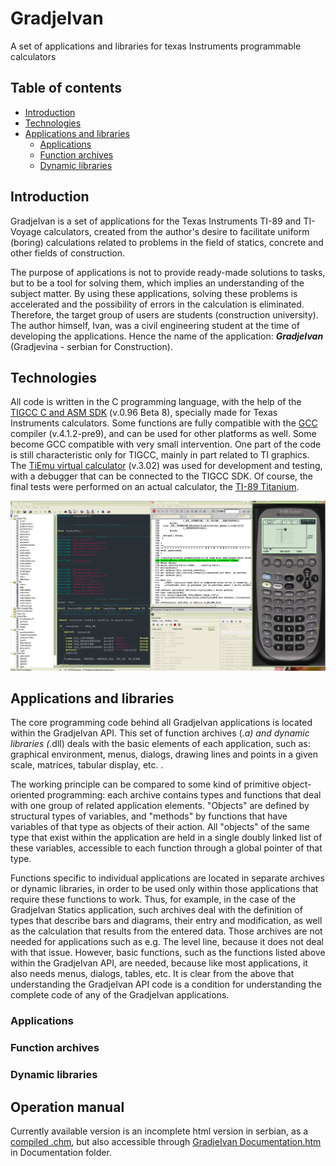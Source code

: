 # GradjeIvan
 
A set of applications and libraries for texas Instruments programmable calculators

## Table of contents
* [Introduction](#introduction)
* [Technologies](#technologies)
* [Applications and libraries](#applications-and-libraries)
    * [Applications](#applications)
    * [Function archives](#function-archives)
    * [Dynamic libraries](#dynamic-libraries)
## Introduction
GradjeIvan is a set of applications for the Texas Instruments TI-89 and TI-Voyage calculators, created from the author's desire to facilitate uniform (boring) calculations related to problems in the field of statics, concrete and other fields of construction.

The purpose of applications is not to provide ready-made solutions to tasks, but to be a tool for solving them, which implies an understanding of the subject matter. By using these applications, solving these problems is accelerated and the possibility of errors in the calculation is eliminated.
Therefore, the target group of users are students (construction university). The author himself, Ivan, was a civil engineering student at the time of developing the applications. 
Hence the name of the application: **_GradjeIvan_** (Gradjevina - serbian for Construction).

## Technologies
All code is written in the C programming language, with the help of the [TIGCC C and ASM SDK](http://tigcc.ticalc.org/) (v.0.96 Beta 8), specially made for Texas Instruments calculators. Some functions are fully compatible with the [GCC](http://www.gnu.org/software/gcc/) compiler (v.4.1.2-pre9), and can be used for other platforms as well. Some become GCC compatible with very small intervention. One part of the code is still characteristic only for TIGCC, mainly in part related to TI graphics.
The [TiEmu virtual calculator](http://lpg.ticalc.org/prj_tiemu/win32.html) (v.3.02) was used for development and testing, with a debugger that can be connected to the TIGCC SDK. Of course, the final tests were performed on an actual calculator, the [TI-89 Titanium](https://education.ti.com/en/products/calculators/graphing-calculators/ti-89-titanium).

![TIGCC SDK with TiEmu](https://github.com/gradjeivan/GradjeIvan/blob/main/TIGCC%20SDK%20and%20TiEmu.png)

## Applications and libraries
The core programming code behind all GradjeIvan applications is located within the GradjeIvan API. This set of function archives (*.a) and dynamic libraries (*.dll) deals with the basic elements of each application, such as: graphical environment, menus, dialogs, drawing lines and points in a given scale, matrices, tabular display, etc. .

The working principle can be compared to some kind of primitive object-oriented programming: each archive contains types and functions that deal with one group of related application elements. "Objects" are defined by structural types of variables, and "methods" by functions that have variables of that type as objects of their action. All "objects" of the same type that exist within the application are held in a single doubly linked list of these variables, accessible to each function through a global pointer of that type.

Functions specific to individual applications are located in separate archives or dynamic libraries, in order to be used only within those applications that require these functions to work. Thus, for example, in the case of the GradjeIvan Statics application, such archives deal with the definition of types that describe bars and diagrams, their entry and modification, as well as the calculation that results from the entered data. Those archives are not needed for applications such as e.g. The level line, because it does not deal with that issue. However, basic functions, such as the functions listed above within the GradjeIvan API, are needed, because like most applications, it also needs menus, dialogs, tables, etc.
It is clear from the above that understanding the GradjeIvan API code is a condition for understanding the complete code of any of the GradjeIvan applications.

### Applications

### Function archives

### Dynamic libraries

## Operation manual
Currently available version is an incomplete html version in serbian, as a [compiled .chm](https://github.com/gradjeivan/GradjeIvan/raw/main/Documentation/GradjeIvan%20Documentation.chm), but also accessible through [GradjeIvan Documentation.htm](https://github.com/gradjeivan/GradjeIvan/blob/main/Documentation/Content/GradjeIvan%20Documentation.htm#enroll-beta) in Documentation folder. 